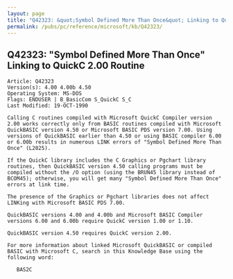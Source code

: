 ```yaml
---
layout: page
title: "Q42323: &quot;Symbol Defined More Than Once&quot; Linking to QuickC 2.00 Routine"
permalink: /pubs/pc/reference/microsoft/kb/Q42323/
---
```


## Q42323: &quot;Symbol Defined More Than Once&quot; Linking to QuickC 2.00 Routine

	Article: Q42323
	Version(s): 4.00 4.00b 4.50
	Operating System: MS-DOS
	Flags: ENDUSER | B_BasicCom S_QuickC S_C
	Last Modified: 19-OCT-1990
	
	Calling C routines compiled with Microsoft QuickC Compiler version
	2.00 works correctly only from BASIC routines compiled with Microsoft
	QuickBASIC version 4.50 or Microsoft BASIC PDS version 7.00. Using
	versions of QuickBASIC earlier than 4.50 or using BASIC compiler 6.00
	or 6.00b results in numerous LINK errors of "Symbol Defined More Than
	Once" (L2025).
	
	If the QuickC library includes the C Graphics or Pgchart library
	routines, then QuickBASIC version 4.50 calling programs must be
	compiled without the /O option (using the BRUN45 library instead of
	BCOM45); otherwise, you will get many "Symbol Defined More Than Once"
	errors at link time.
	
	The presence of the Graphics or Pgchart libraries does not affect
	LINKing with Microsoft BASIC PDS 7.00.
	
	QuickBASIC versions 4.00 and 4.00b and Microsoft BASIC Compiler
	versions 6.00 and 6.00b require QuickC version 1.00 or 1.10.
	
	QuickBASIC version 4.50 requires QuickC version 2.00.
	
	For more information about linked Microsoft QuickBASIC or compiled
	BASIC with Microsoft C, search in this Knowledge Base using the
	following word:
	
	   BAS2C
